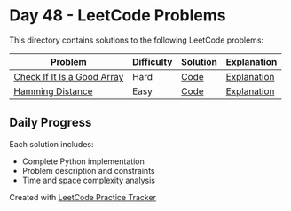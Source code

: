 # Day 48 - LeetCode Problems

This directory contains solutions to the following LeetCode problems:

| Problem | Difficulty | Solution | Explanation |
|---------|------------|----------|-------------|
| [Check If It Is a Good Array](https://leetcode.com/problems/check-if-it-is-a-good-array/) | Hard | [Code](check_if_it_is_a_good_array.py) | [Explanation](check_if_it_is_a_good_array.md) |
| [Hamming Distance](https://leetcode.com/problems/hamming-distance/) | Easy | [Code](hamming_distance.py) | [Explanation](hamming_distance.md) |

## Daily Progress

Each solution includes:
- Complete Python implementation
- Problem description and constraints
- Time and space complexity analysis

Created with [LeetCode Practice Tracker](https://github.com/AnuranjanJain/solutions)
